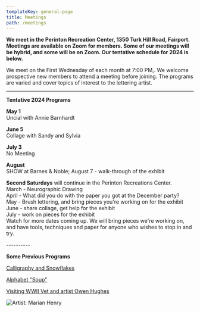 ```yaml
---
templateKey: general-page
title: Meetings
path: /meetings
---
```

**We meet in the Perinton Recreation Center, 1350 Turk Hill Road, Fairport. Meetings are available on Zoom for members. Some of our meetings will be hybrid, and some will be on Zoom. Our tentative schedule for 2024 is below.**

We meet on the First Wednesday of each month at 7:00 PM,. We welcome prospective new members to attend a meeting before joining. The programs are varied and cover topics of interest to the lettering artist. 

- - -

**Tentative 2024 Programs**

**May 1** \
Uncial with Annie Barnhardt

**June 5** \
Collage with Sandy and Sylvia

**July 3** \
No Meeting

**August** \
SHOW at Barnes & Noble; August 7 - walk-through of the exhibit

**Second Saturdays** will continue in the Perinton Recreations Center.\
March - Neurographic Drawing \
April - What did you do with the paper you got at the December party? \
May - Brush lettering, and bring pieces you're working on for the exhibit \
June - share collage, get help for the exhibit \
July - work on pieces for the exhibit \
Watch for more dates coming up. We will bring pieces we're working on, and have tools, techniques and paper for anyone who wishes to stop in and try.

\----------

**Some Previous Programs**

[Calligraphy and Snowflakes](../february-meeting) 

[Alphabet "Soup"](../march-meeting)

[Visiting WWII Vet and artist Owen Hughes](../april-meeting)  

![Artist: Marian Henry](/img/marianh_resistentialism.jpg)
